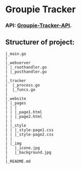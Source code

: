 # Groupie Tracker

### API: [Groupie-Tracker-API](https://groupietrackers.herokuapp.com/api).

## Structurer of project:
```
|_main.go
|
|_webserver
| |_roothandler.go
| |_posthandler.go
|  
|_tracker
|  |_process.go
|  |_funcs.go
|
|_website
| |_pages
| | |
| | |_page1.html
| | |_page2.html
| | 
| |_style
| | |_style-page1.css
| | |_style-page2.css
| |
| |_img
|   |_icone.jpg
|   |_background.jpg
|
|_README.md
```